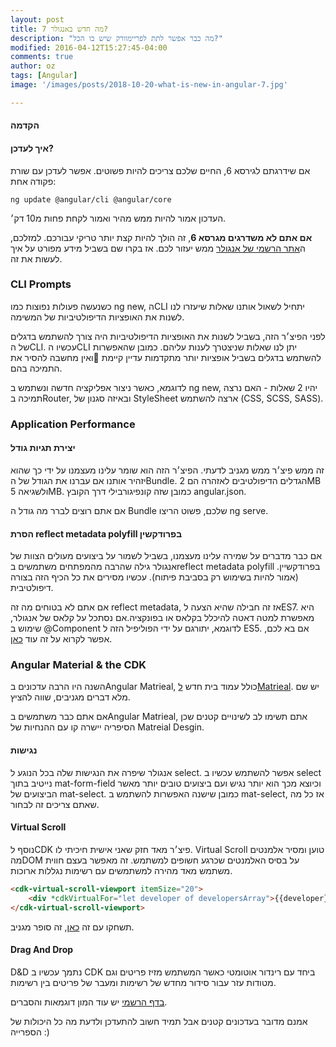 ```yaml
---
layout: post
title: מה חדש באנגולר 7? 
description: "מה כבר אפשר לתת לפריימוורק שיש בו הכל?"
modified: 2016-04-12T15:27:45-04:00
comments: true
author: oz
tags: [Angular]
image: '/images/posts/2018-10-20-what-is-new-in-angular-7.jpg'

---
```


#### הקדמה

#### איך לעדכן?

אם שידרגתם לגירסא 6, החיים שלכם צריכים להיות פשוטים. אפשר לעדכן עם שורת פקודה אחת:

```
ng update @angular/cli @angular/core
```

העדכון אמור להיות ממש מהיר ואמור לקחת פחות מ10 דק׳. 

**אם אתם לא משדרגים מגרסא 6**,  זה הולך להיות קצת יותר טריקי עבורכם. למזלכם, ה[אתר הרשמי של אנגולר](https://update.angular.io/) ממש יעזור לכם. אז בקרו שם בשביל מידע מפורט על איך לעשות את זה.

### CLI Prompts

כשנעשה פעולות נפוצות כמו ng new, הCLI יתחיל לשאול אותנו שאלות שיעזרו לנו לשנות את האופציות הדיפולטיביות של המשימה. 

לפני הפיצ׳ר הזה, בשביל לשנות את האופציות הדיפולטיביות היה צורך להשתמש בדגלים של הCLI. עכשיו הCLI יתן לנו שאלות שניצטרך לענות עליהם. כמובן שהאפשרות להשתמש בדגלים בשביל אופציות יותר מתקדמות עדיין קיימת ואין מחשבה להסיר את התמיכה בהם. 

לדוגמא, כאשר ניצור אפליקציה חדשה ונשתמש ב ng new, יהיו 2 שאלות - האם נרצה תמיכה בRouter, ובאיזה סגנון של StyleSheet ארצה להשתמש (CSS, SCSS, SASS).

### Application Performance

####  יצירת תגיות גודל

זה ממש פיצ׳ר ממש מגניב לדעתי. הפיצ׳ר הזה הוא שומר עלינו מעצמנו על ידי כך שהוא יזהיר אותנו אם עברנו את הגודל של הBundle. הגדלים הדיפולטיבים לאזהרה הם 2MB ולשגיאה 5MB. כמובן שזה קונפיגורבילי דרך הקובץ angular.json. 

אם אתם רוצים לברר מה גודל ה Bundle שלכם, פשוט הריצו ng serve. 

#### הסרת reflect metadata polyfill בפרודקשין

אם כבר מדברים על שמירה עלינו מעצמנו, בשביל לשמור על ביצועים מעולים הצוות של אנגולר גילה שהרבה מהמפתחים משתמשים בreflect metadata polyfill בפרודקשיין. (אמור להיות בשימוש רק בסביבת פיתוח). עכשיו מסירים את כל הכיף הזה בצורה דיפולטיבית. 

אם אתם לא בטוחים מה זה reflect metadata, אז זה חבילה שהיא הצעה לES7. היא מאפשרת למטה דאטה להיכלל בקלאס או בפונקציה.אם נסתכל על קלאס של אנגולר, שימוש ב @Component לדוגמא, יתורגם על ידי הפוליפיל הזה ל ES5. אם בא לכם, אפשר לקרוא על זה עוד [כאן](https://github.com/rbuckton/reflect-metadata).

### Angular Material & the CDK

השנה היו הרבה עדכונים בAngular Matrieal, כולל עמוד בית חדש [לMatrieal](https://material.io/). יש שם מלא דברים מגניבים, שווה להציץ.

אם אתם כבר משתמשים בAngular Matrieal, אתם תשימו לב לשינויים קטנים שכן הסיפריה יישרה קו עם ההנחיות של Matreial Desgin.

#### נגישות

אנגולר שיפרה את הנגישות שלה בכל הנוגע ל select. אפשר להשתמש עכשיו ב select נייטיב בתוך mat-form-field וכיוצא מכך הוא יותר נגיש ועם ביצועים טובים יותר מאשר הביצועים של mat-select. כמובן שישנה האפשרות להשתמש ב mat-select, אז כל מה שאתם צריכים זה לבחור. 



#### Virtual Scroll

נוסף לCDK פיצ׳ר מאד חזק שאני אישית חיכיתי לו. Virtual Scroll טוען ומסיר אלמנטים מהDOM על בסיס האלמנטים שכרגע חשופים למשתמש. זה מאפשר בעצם חווית משתמש מאד מהירה למשתמשים עם רשימות נגללות ארוכות. 



```html
<cdk-virtual-scroll-viewport itemSize="20">   
    <div *cdkVirtualFor="let developer of developersArray">{{developer}}</div> 
</cdk-virtual-scroll-viewport>
```



תשחקו עם זה [כאן](https://stackblitz.com/angular/dravlegknmm?file=app%2Fcdk-virtual-scroll-overview-example.ts), זה סופר מגניב.

#### Drag And Drop

D&D נתמך עכשיו ב CDK ביחד עם רינדור אוטומטי כאשר המשתמש מזיז פריטים וגם מטודות עזר עבור סידור מחדש של רשימות ומעבר של פריטים בין רשימות. 

[בדף הרשמי](https://material.angular.io/cdk/drag-drop/overview) יש עוד המון דוגמאות והסברים.



אמנם מדובר בעדכונים קטנים אבל תמיד חשוב להתעדכן ולדעת מה כל היכולות של הספרייה :)

